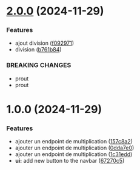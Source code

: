 # [2.0.0](https://github.com/troullandWesign/semantic-release/compare/v1.0.0...v2.0.0) (2024-11-29)


### Features

* ajout division ([f092971](https://github.com/troullandWesign/semantic-release/commit/f092971cb66d610fc88a9c719da90f045d29e8d9))
* division ([b761b84](https://github.com/troullandWesign/semantic-release/commit/b761b8423f9c7c3ee9e8daefe90819522d3e6e32))


### BREAKING CHANGES

* prout
* prout

# 1.0.0 (2024-11-29)


### Features

* ajouter un endpoint de multiplication ([157c8a2](https://github.com/troullandWesign/semantic-release/commit/157c8a2a47a8e96338dbdcbb06d107f35c7ec5c1))
* ajouter un endpoint de multiplication ([0dda7e0](https://github.com/troullandWesign/semantic-release/commit/0dda7e0e35b88adf6405576a087b99e4d702f11f))
* ajouter un endpoint de multiplication ([1c31edd](https://github.com/troullandWesign/semantic-release/commit/1c31edd849201be117438cbee706361ad8be9882))
* **ui:** add new button to the navbar ([67270c5](https://github.com/troullandWesign/semantic-release/commit/67270c5bbee5166f6dc6eb1620a6020bb7fb8d55))
